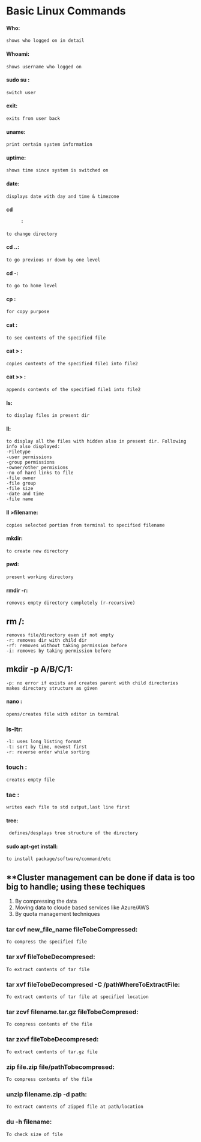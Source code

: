 #  Basic Linux Commands
#### Who:
    shows who logged on in detail

#### Whoami:
    shows username who logged on

#### sudo su <username>:
    switch user

#### exit:
    exits from user back

#### uname:
    print certain system information

#### uptime:
    shows time since system is switched on

#### date: 
    displays date with day and time & timezone

#### cd <dir>:
    to change directory

#### cd ..:
    to go previous or down by one level

#### cd -:
    to go to home level

#### cp <src> <destn>:
    for copy purpose


#### cat <filename>:
    to see contents of the specified file

#### cat <filename1> > <filename2>:
    copies contents of the specified file1 into file2

#### cat <filename> >> <filename2>:
    appends contents of the specified file1 into file2

#### ls: 
    to display files in present dir

#### ll:
    to display all the files with hidden also in present dir. Following info also displayed:
    -Filetype
    -user permissions
    -group permissions
    -owner/other permisions
    -no of hard links to file
    -file owner
    -file group
    -file size
    -date and time
    -file name

#### ll >filename:
    copies selected portion from terminal to specified filename

#### mkdir:
    to create new directory

#### pwd:
    present working directory

#### rmdir <dirname> -r:
    removes empty directory completely (r-recursive) 

## rm <filename>/<dirname>:
    removes file/directory even if not empty
    -r: removes dir with child dir
    -rf: removes without taking permission before
    -i: removes by taking permission before

## mkdir -p A/B/C/1:
    -p: no error if exists and creates parent with child directories
    makes directory structure as given

#### nano <filename>:
    opens/creates file with editor in terminal

### ls-ltr:
    -l: uses long listing format
    -t: sort by time, newest first
    -r: reverse order while sorting

### touch <filename>:
    creates empty file
### tac <filename>:
    writes each file to std output,last line first
#### tree:
     defines/desplays tree structure of the directory
#### sudo apt-get install:
    to install package/software/command/etc


## **Cluster management can be done if data is too big to handle; using these techiques
1. By compressing the data
2. Moving data to cloude based services like Azure/AWS
3. By quota management techniques

### tar cvf new_file_name fileTobeCompressed:
    To compress the specified file
### tar xvf fileTobeDecompresed:
    To extract contents of tar file
### tar xvf fileTobeDecompresed -C /pathWhereToExtractFile:
    To extract contents of tar file at specified location
### tar zcvf filename.tar.gz fileTobeCompresed:
    To compress contents of the file
### tar zxvf fileTobeDecompresed:
    To extract contents of tar.gz file
### zip file.zip file/pathTobecompresed:
    To compress contents of the file
### unzip filename.zip -d path:
    To extract contents of zipped file at path/location
### du -h filename:
    To check size of file

